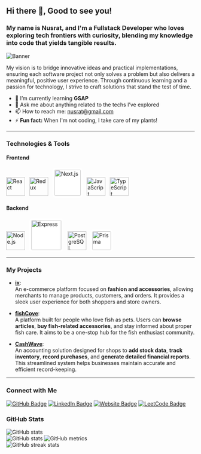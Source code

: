 

<!--## Hi there 👋
**NusratParvin/NusratParvin** is a ✨ _special_ ✨ repository because its `README.md` (this file) appears on your GitHub profile.

Here are some ideas to get you started:

- 🔭 I’m currently working on ...
- 🌱 I’m currently learning ...
- 👯 I’m looking to collaborate on ...
- 🤔 I’m looking for help with ...
- 💬 Ask me about ...
- 📫 How to reach me: 
- 😄 Pronouns: ...
- ⚡ Fun fact: ...
-->
 ## Hi there 👋, Good to see you!
### My name is Nusrat, and I'm a Fullstack Developer who loves exploring tech frontiers with curiosity, blending my knowledge into code that yields tangible results.  
![Banner](https://i.pinimg.com/736x/2c/2e/3f/2c2e3fd424d82b390cb91b1a1c3a7e4c.jpg)


My vision is to bridge innovative ideas and practical implementations, ensuring each software project not only solves a problem but also delivers a meaningful, positive user experience. Through continuous learning and a passion for technology, I strive to craft solutions that stand the test of time.

 
- 🌱 I’m currently learning **GSAP**  
- 💬 Ask me about anything related to the techs I’ve explored  
- 📫 How to reach me: [nusrat@gmail.com](mailto:nusrat@gmail.com)  
- ⚡ **Fun fact:** When I'm not coding, I take care of my plants!

---

### Technologies & Tools

#### Frontend
<p align="left">
  <!-- React -->
  <img src="https://cdn.jsdelivr.net/gh/devicons/devicon/icons/react/react-original.svg" alt="React" width="50" height="50"/>
  &nbsp;
  <!-- Redux -->
  <img src="https://cdn.jsdelivr.net/gh/devicons/devicon/icons/redux/redux-original.svg" alt="Redux" width="50" height="50"/>
  &nbsp;
  <!-- Next.js (with white background) -->
  <img src="https://cdn.jsdelivr.net/gh/devicons/devicon/icons/nextjs/nextjs-original-wordmark.svg" 
       alt="Next.js" 
       width="70" 
       style="background-color:white; padding:5px; border-radius:8px;"/>
  &nbsp;
  <!-- JavaScript -->
  <img src="https://cdn.jsdelivr.net/gh/devicons/devicon/icons/javascript/javascript-original.svg" alt="JavaScript" width="50" height="50"/>
  &nbsp;
  <!-- TypeScript -->
  <img src="https://cdn.jsdelivr.net/gh/devicons/devicon/icons/typescript/typescript-original.svg" alt="TypeScript" width="50" height="50"/>
</p>

#### Backend
<p align="left">
  <!-- Node.js -->
  <img src="https://cdn.jsdelivr.net/gh/devicons/devicon/icons/nodejs/nodejs-original.svg" alt="Node.js" width="50" height="50"/>
  &nbsp;
  <!-- Express (with white background) -->
  <img src="https://cdn.jsdelivr.net/gh/devicons/devicon/icons/express/express-original-wordmark.svg" 
       alt="Express" 
       width="80" 
       style="background-color:white; padding:5px; border-radius:8px;"/>
  &nbsp;
  <!-- PostgreSQL -->
  <img src="https://cdn.jsdelivr.net/gh/devicons/devicon/icons/postgresql/postgresql-original.svg" alt="PostgreSQL" width="50" height="50"/>
  &nbsp;
  <!-- Prisma (No DevIcon, same approach if desired) -->
  <img src="https://avatars.githubusercontent.com/u/17219288?s=200&v=4" alt="Prisma" width="50" height="50" style="background-color:white; padding:5px; border-radius:8px;"/>
</p>

---

### My Projects

- [**ix**]([https://github.com/YourUsername/ix](https://github.com/NusratParvin/ecommerceIX-client)):  
  An e-commerce platform focused on **fashion and accessories**, allowing merchants to manage products, customers, and orders. It provides a sleek user experience for both shoppers and store owners.

- [**fishCove**]([https://github.com/YourUsername/fishcov](https://github.com/NusratParvin/fishCove-frontend)):  
  A platform built for people who love fish as pets. Users can **browse articles**, **buy fish-related accessories**, and stay informed about proper fish care. It aims to be a one-stop hub for the fish enthusiast community.

- [**CashWave**]([https://github.com/YourUsername/cashwave](https://github.com/NusratParvin/CashWave-Client)):  
  An accounting solution designed for shops to **add stock data**, **track inventory**, **record purchases**, and **generate detailed financial reports**. This streamlined system helps businesses maintain accurate and efficient record-keeping. 

---

### Connect with Me

[![GitHub Badge](https://img.shields.io/badge/-NusratParvin-white?logo=GitHub&logoColor=181717&style=for-the-badge)](https://github.com/NusratParvin)
[![LinkedIn Badge](https://img.shields.io/badge/-NusratParvin-blue?logo=Linkedin&logoColor=white&style=for-the-badge)](https://www.linkedin.com/in/nusrat-parvin/)
[![Website Badge](https://img.shields.io/badge/-Portfolio-informational?logo=Google%20Chrome&logoColor=white&style=for-the-badge)](#)
[![LeetCode Badge](https://img.shields.io/badge/-LeetCode%20Profile-orange?logo=LeetCode&logoColor=black&style=for-the-badge)](https://leetcode.com/u/jTl7TxZYA3/)


### GitHub Stats

![GitHub stats](https://github-readme-stats.vercel.app/api?username=NusratParvin&show_icons=true&count_private=true)  
![GitHub stats](https://github-contributor-stats.vercel.app/api?username=NusratParvin)
![GitHub metrics](https://metrics.lecoq.io/NusratParvin)  
![GitHub streak stats](https://streak-stats.demolab.com/?user=NusratParvin)
